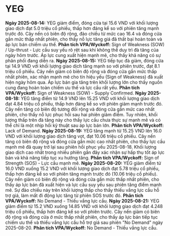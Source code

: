 # YEG

**Ngày 2025-08-14:** YEG giảm điểm, đóng cửa tại 15.6 VND với khối lượng giao dịch đạt 5.0 triệu cổ phiếu, thấp hơn đáng kể so với phiên tăng mạnh trước đó. Cây nến có biên độ rộng, đảo chiều từ mức cao 16.4 và đóng cửa gần mức thấp nhất phiên, cho thấy nỗ lực tăng giá đã thất bại hoàn toàn và áp lực bán chiếm ưu thế. **Phân tích VPA/Wyckoff:** Sign of Weakness (SOW) / Up-thrust - Lực cầu suy yếu rõ rệt sau khi không thể duy trì đà tăng của ngày hôm trước. Áp lực cung xuất hiện mạnh mẽ, cho thấy khả năng có sự phân phối đang diễn ra.
**Ngày 2025-08-15:** YEG tiếp tục đà giảm, đóng cửa tại 14.9 VND với khối lượng giao dịch tăng mạnh so với phiên trước, đạt 8.1 triệu cổ phiếu. Cây nến giảm có biên độ rộng và đóng cửa gần mức thấp nhất phiên, xác nhận mạnh mẽ cho tín hiệu yếu (Sign of Weakness) đã xuất hiện ngày hôm qua. Áp lực bán gia tăng trên khối lượng lớn cho thấy nguồn cung đang hoàn toàn chiếm ưu thế và lực cầu rất yếu. **Phân tích VPA/Wyckoff:** Sign of Weakness (SOW) - Supply Confirmed.
**Ngày 2025-08-18:** YEG tăng điểm từ 14.9 VND lên 15.25 VND với khối lượng giao dịch đạt 4.84 triệu cổ phiếu, thấp hơn đáng kể so với phiên giảm mạnh trước đó. Cây nến tăng có biên độ tương đối rộng và đóng cửa gần mức cao nhất phiên, cho thấy nỗ lực phục hồi sau hai phiên giảm điểm. Tuy nhiên, khối lượng thấp trên đà tăng này cho thấy lực cầu chưa thực sự mạnh mẽ và có thể chỉ là một nhịp hồi kỹ thuật sau áp lực bán lớn. **Phân tích VPA/Wyckoff:** Lack of Demand.
**Ngày 2025-08-19:** YEG tăng mạnh từ 15.25 VND lên 16.0 VND với khối lượng giao dịch tăng vọt, đạt 10.06 triệu cổ phiếu. Cây nến tăng có biên độ rộng và đóng cửa gần mức cao nhất phiên, cho thấy lực cầu mạnh mẽ đã quay trở lại sau phiên hồi phục yếu 2025-08-18. Khối lượng giao dịch cao nhất trong nhiều phiên gần đây xác nhận sự hấp thụ tốt áp lực bán và khả năng tiếp tục xu hướng tăng. **Phân tích VPA/Wyckoff:** Sign of Strength (SOS) - Lực cầu mạnh mẽ.
**Ngày 2025-08-20:** YEG giảm điểm từ 16.0 VND xuống 15.2 VND với khối lượng giao dịch đạt 5.78 triệu cổ phiếu, thấp hơn đáng kể so với phiên tăng mạnh trước đó (10.06 triệu cổ phiếu). Cây nến giảm có biên độ rộng và đóng cửa gần mức thấp nhất phiên, cho thấy áp lực bán đã xuất hiện và lực cầu suy yếu sau phiên tăng điểm mạnh mẽ. Sự đảo chiều này trên khối lượng thấp cho thấy thiếu vắng lực cầu hỗ trợ giá, làm mất đi động lực tăng từ phiên SOS trước đó. **Phân tích VPA/Wyckoff:** No Demand - Thiếu vắng lực cầu.
**Ngày 2025-08-21:** YEG giảm điểm từ 15.2 VND xuống 14.85 VND với khối lượng giao dịch đạt 4.248 triệu cổ phiếu, thấp hơn đáng kể so với phiên trước. Cây nến giảm có biên độ rộng và đóng cửa ở mức thấp nhất phiên, cho thấy áp lực bán tiếp tục chiếm ưu thế và thiếu vắng lực cầu hỗ trợ giá sau phiên "No Demand" ngày 2025-08-20. **Phân tích VPA/Wyckoff:** No Demand - Thiếu vắng lực cầu.
